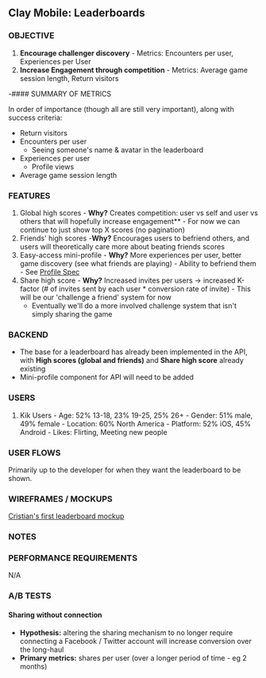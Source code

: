 ## Clay Mobile: Leaderboards

### OBJECTIVE

  1. **Encourage challenger discovery**
    - Metrics: Encounters per user, Experiences per User
  3. **Increase Engagement through competition**
    - Metrics: Average game session length, Return visitors

-#### SUMMARY OF METRICS

In order of importance (though all are still very important), along with success criteria:
  - Return visitors
  - Encounters per user
    - Seeing someone's name & avatar in the leaderboard
  - Experiences per user
    - Profile views
  - Average game session length

### FEATURES

  1. Global high scores
    - **Why?** Creates competition: user vs self and user vs others that will hopefully increase engagement**
    - For now we can continue to just show top X scores (no pagination)
  2. Friends' high scores
    -**Why?** Encourages users to befriend others, and users will theoretically care more about beating friends scores
  3. Easy-access mini-profile
    - **Why?** More experiences per user, better game discovery (see what friends are playing)
    - Ability to befriend them
    - See [Profile Spec](./profiles.md)
  4. Share high score
    - **Why?** Increased invites per users -> increased K-factor (# of invites sent by each user * conversion rate of invite)
    - This will be our 'challenge a friend' system for now
      - Eventually we'll do a more involved challenge system that isn't simply sharing the game

### BACKEND

  - The base for a leaderboard has already been implemented in the API, with **High scores (global and friends)** and **Share high score** already existing
  - Mini-profile component for API will need to be added

### USERS

  1. Kik Users
    - Age: 52% 13-18, 23% 19-25, 25% 26+
    - Gender: 51% male, 49% female
    - Location: 60% North America
    - Platform: 52% iOS, 45% Android
    - Likes: Flirting, Meeting new people

### USER FLOWS
Primarily up to the developer for when they want the leaderboard to be shown.

### WIREFRAMES / MOCKUPS
[Cristian's first leaderboard mockup](./resources/leaderboards.pdf)

### NOTES

### PERFORMANCE REQUIREMENTS
N/A

### A/B TESTS

#### Sharing without connection

  - **Hypothesis:** altering the sharing mechanism to no longer require connecting a Facebook / Twitter account will increase conversion over the long-haul
  - **Primary metrics:** shares per user (over a longer period of time - eg 2 months)
